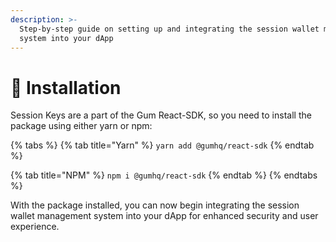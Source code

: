 ```yaml
---
description: >-
  Step-by-step guide on setting up and integrating the session wallet management
  system into your dApp
---
```


# 🧩 Installation

Session Keys are a part of the Gum React-SDK, so you need to install the package using either yarn or npm:

{% tabs %}
{% tab title="Yarn" %}
`yarn add @gumhq/react-sdk`
{% endtab %}

{% tab title="NPM" %}
`npm i @gumhq/react-sdk`
{% endtab %}
{% endtabs %}

With the package installed, you can now begin integrating the session wallet management system into your dApp for enhanced security and user experience.

